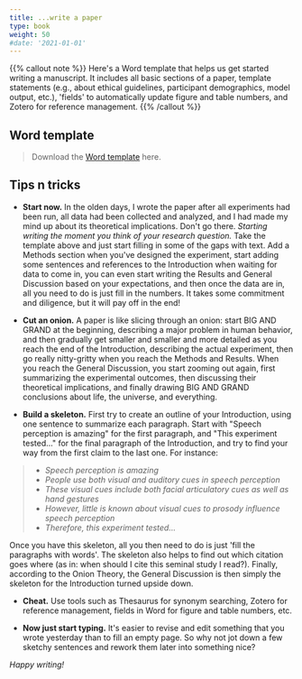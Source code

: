 ```yaml
---
title: ...write a paper
type: book
weight: 50
#date: '2021-01-01'
---
```


{{% callout note %}}
Here's a Word template that helps us get started writing a manuscript. It includes all basic sections of a paper, template statements (e.g., about ethical guidelines, participant demographics, model output, etc.), 'fields' to automatically update figure and table numbers, and Zotero for reference management.
{{% /callout %}}

## Word template

> Download the [Word template](manuscript-template.docx) here.

## Tips n tricks

- **Start now.** In the olden days, I wrote the paper after all experiments had been run, all data had been collected and analyzed, and I had made my mind up about its theoretical implications. Don't go there. *Starting writing the moment you think of your research question.* Take the template above and just start filling in some of the gaps with text. Add a Methods section when you've designed the experiment, start adding some sentences and references to the Introduction when waiting for data to come in, you can even start writing the Results and General Discussion based on your expectations, and then once the data are in, all you need to do is just fill in the numbers. It takes some commitment and diligence, but it will pay off in the end!

- **Cut an onion.** A paper is like slicing through an onion: start BIG AND GRAND at the beginning, describing a major problem in human behavior, and then gradually get smaller and smaller and more detailed as you reach the end of the Introduction, describing the actual experiment, then go really nitty-gritty when you reach the Methods and Results. When you reach the General Discussion, you start zooming out again, first summarizing the experimental outcomes, then discussing their theoretical implications, and finally drawing BIG AND GRAND conclusions about life, the universe, and everything.

- **Build a skeleton.** First try to create an outline of your Introduction, using one sentence to summarize each paragraph. Start with "Speech perception is amazing" for the first paragraph, and "This experiment tested..." for the final paragraph of the Introduction, and try to find your way from the first claim to the last one. For instance:  

> - *Speech perception is amazing*
> - *People use both visual and auditory cues in speech perception*
> - *These visual cues include both facial articulatory cues as well as hand gestures*
> - *However, little is known about visual cues to prosody influence speech perception*
> - *Therefore, this experiment tested...*  

Once you have this skeleton, all you then need to do is just 'fill the paragraphs with words'. The skeleton also helps to find out which citation goes where (as in: when should I cite this seminal study I read?). Finally, according to the Onion Theory, the General Discussion is then simply the skeleton for the Introduction turned upside down.

- **Cheat.** Use tools such as Thesaurus for synonym searching, Zotero for reference management, fields in Word for figure and table numbers, etc.

- **Now just start typing.** It's easier to revise and edit something that you wrote yesterday than to fill an empty page. So why not jot down a few sketchy sentences and rework them later into something nice?

*Happy writing!*
